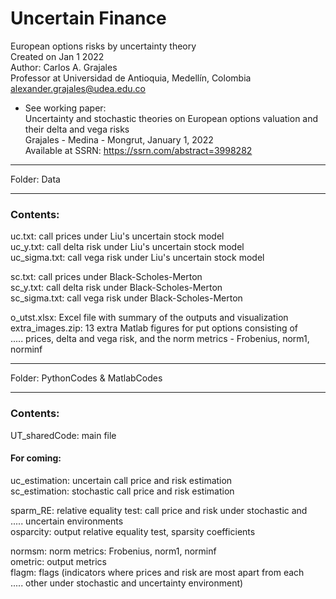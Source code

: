 # Uncertain Finance
European options risks by uncertainty theory  
Created on Jan 1 2022  
Author: Carlos A. Grajales  
Professor at Universidad de Antioquia, Medellín, Colombia  
<alexander.grajales@udea.edu.co>


* See working paper:  
Uncertainty and stochastic theories on European options valuation and their delta and vega risks  
Grajales - Medina - Mongrut, January 1, 2022  
Available at SSRN: https://ssrn.com/abstract=3998282

*********************************
Folder: Data
*********************************

### Contents:
uc.txt: call prices under Liu's uncertain stock model  
uc_y.txt: call delta risk under Liu's uncertain stock model  
uc_sigma.txt: call vega risk under Liu's uncertain stock model

sc.txt: call prices under Black-Scholes-Merton  
sc_y.txt: call delta risk under Black-Scholes-Merton  
sc_sigma.txt: call vega risk under Black-Scholes-Merton
 
o_utst.xlsx: Excel file with summary of the outputs and visualization  
extra_images.zip: 13 extra Matlab figures for put options consisting of  
..... prices, delta and vega risk, and the norm metrics - Frobenius, norm1, norminf

*********************************
Folder: PythonCodes & MatlabCodes
*********************************

### Contents:
UT_sharedCode: main file  
#### For coming:
uc_estimation: uncertain call price and risk estimation  
sc_estimation: stochastic call price and risk estimation

sparm_RE: relative equality test: call price and risk under stochastic and  
..... uncertain environments  
osparcity: output relative equality test, sparsity coefficients

normsm: norm metrics: Frobenius, norm1, norminf  
ometric: output metrics  
flagm: flags (indicators where prices and risk are most apart from each  
..... other under stochastic and uncertainty environment)
